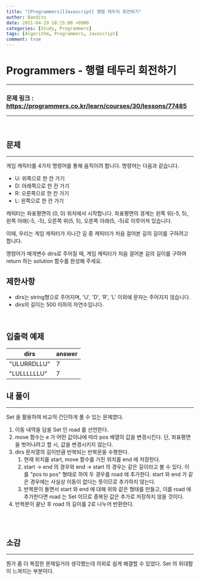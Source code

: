 ```yaml
---
title: "[Programmers][Javascript] 행렬 테두리 회전하기"
author: Bandito
date: 2021-04-29 18:15:00 +0900
categories: [Study, Programmers]
tags: [Algorithm, Programmers, Javascript]
comment: true
---
```

 
# Programmers - 행렬 테두리 회전하기

***
### 문제 링크 : <https://programmers.co.kr/learn/courses/30/lessons/77485>

***

<br/>

## 문제
***

게임 캐릭터를 4가지 명령어를 통해 움직이려 합니다. 명령어는 다음과 같습니다.

+ U: 위쪽으로 한 칸 가기
+ D: 아래쪽으로 한 칸 가기
+ R: 오른쪽으로 한 칸 가기
+ L: 왼쪽으로 한 칸 가기

캐릭터는 좌표평면의 (0, 0) 위치에서 시작합니다. 좌표평면의 경계는 왼쪽 위(-5, 5), 왼쪽 아래(-5, -5), 오른쪽 위(5, 5), 오른쪽 아래(5, -5)로 이루어져 있습니다.

이때, 우리는 게임 캐릭터가 지나간 길 중 캐릭터가 처음 걸어본 길의 길이를 구하려고 합니다. 

명령어가 매개변수 dirs로 주어질 때, 게임 캐릭터가 처음 걸어본 길의 길이를 구하여 return 하는 solution 함수를 완성해 주세요.


## 제한사항

+ dirs는 string형으로 주어지며, 'U', 'D', 'R', 'L' 이외에 문자는 주어지지 않습니다.
+ dirs의 길이는 500 이하의 자연수입니다.

<br/>

## 입출력 예제

|dirs|answer|
|----|----|
|"ULURRDLLU"|7|
|"LULLLLLLU"|7|


## 내 풀이
***

Set 을 활용하여 비교적 간단하게 풀 수 있는 문제였다. 

1. 이동 내역을 담을 Set 인 road 를 선언한다.
2. move 함수는 e 가 어떤 값이냐에 따라 pos 배열의 값을 변경시킨다. 단, 좌표평면을 벗어나려고 할 시, 값을 변경시키지 않는다.
3. dirs 문자열의 길이만큼 반복되는 반복문을 수행한다.
    1. 현재 위치를 start, move 함수를 거친 위치를 end 에 저장한다.
    2. start -> end 의 경우와 end -> start 의 경우는 같은 길이라고 볼 수 있다. 
    이를 "pos to pos" 형태로 하여 두 경우를 road 에 추가한다.
    start 와 end 가 같은 경우에는 사실상 이동이 없다는 뜻이므로 추가하지 않는다.
    3. 반복문이 돌면서 start 와 end 에 대해 위와 같은 형태를 만들고, 이를 road 에 추가한다면 road 는 Set 이므로 중복된 값은 추가로 저장하지 않을 것이다.
4. 반복문이 끝난 후 road 의 길이를 2로 나누어 반환한다.


<br/>

<script src="https://gist.github.com/Suppplier/d6559ef79d428bdbc6837aff3fce776c.js"></script>

<br/>

## 소감
***

뭔가 좀 더 복잡한 문제일거라 생각했는데 의외로 쉽게 해결할 수 있었다. Set 의 위대함이 느껴지는 부분이다.

